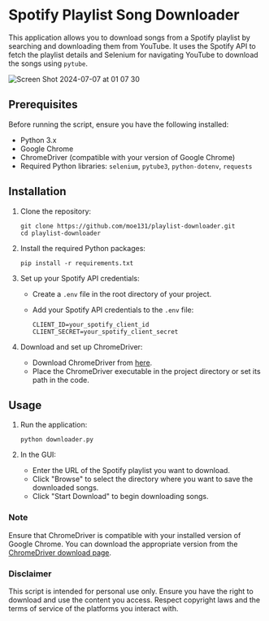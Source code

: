 
# Spotify Playlist Song Downloader

This application allows you to download songs from a Spotify playlist by searching and downloading them from YouTube. It uses the Spotify API to fetch the playlist details and Selenium for navigating YouTube to download the songs using `pytube`.

![Screen Shot 2024-07-07 at 01 07 30](https://github.com/Moe131/playlist-downloader/assets/65834335/3631cd60-918f-47e1-a9a6-243c483b1163)


## Prerequisites

Before running the script, ensure you have the following installed:

- Python 3.x
- Google Chrome
- ChromeDriver (compatible with your version of Google Chrome)
- Required Python libraries: `selenium`, `pytube3`, `python-dotenv`, `requests` 


## Installation

1. Clone the repository:

    ```
    git clone https://github.com/moe131/playlist-downloader.git
    cd playlist-downloader
    ```

2. Install the required Python packages:

    ```
    pip install -r requirements.txt
    ```

3. Set up your Spotify API credentials:
   
    - Create a `.env` file in the root directory of your project.
    - Add your Spotify API credentials to the `.env` file:

      ```
      CLIENT_ID=your_spotify_client_id
      CLIENT_SECRET=your_spotify_client_secret
      ```

4. Download and set up ChromeDriver:
   
    - Download ChromeDriver from [here](https://sites.google.com/a/chromium.org/chromedriver/downloads).
    - Place the ChromeDriver executable in the project directory or set its path in the code.


## Usage

1. Run the application:

    ```
    python downloader.py
    ```

2. In the GUI:
    - Enter the URL of the Spotify playlist you want to download.
    - Click "Browse" to select the directory where you want to save the downloaded songs.
    - Click "Start Download" to begin downloading songs.


### Note

Ensure that ChromeDriver is compatible with your installed version of Google Chrome. You can download the appropriate version from the [ChromeDriver download page](https://sites.google.com/a/chromium.org/chromedriver/downloads).

### Disclaimer

This script is intended for personal use only. Ensure you have the right to download and use the content you access. Respect copyright laws and the terms of service of the platforms you interact with.
